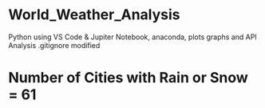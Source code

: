 # World_Weather_Analysis
Python using VS Code & Jupiter Notebook, anaconda, plots graphs and API Analysis
.gitignore modified 

# Number of Cities with Rain or Snow = 61

